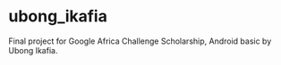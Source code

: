 # ubong_ikafia
Final project for Google Africa Challenge Scholarship, Android basic by Ubong Ikafia.
